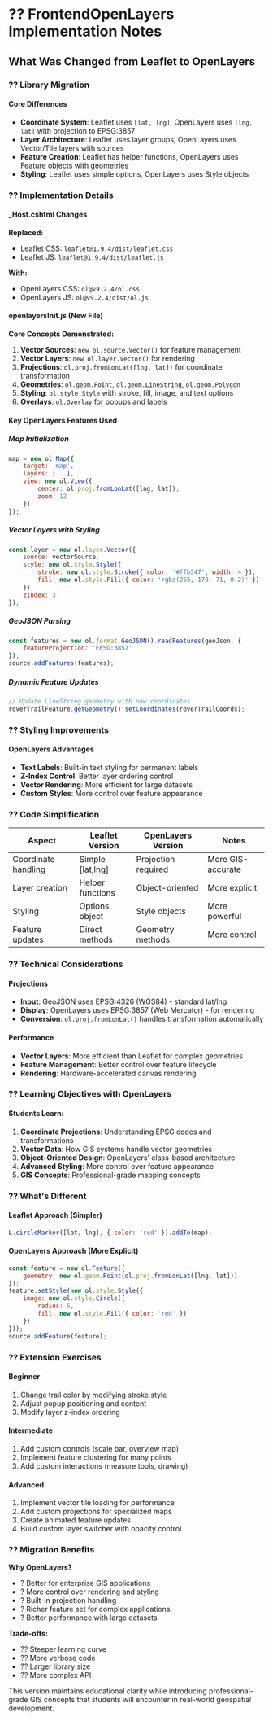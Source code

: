 # ?? FrontendOpenLayers Implementation Notes

## What Was Changed from Leaflet to OpenLayers

### ?? Library Migration

#### Core Differences
- **Coordinate System**: Leaflet uses `[lat, lng]`, OpenLayers uses `[lng, lat]` with projection to EPSG:3857
- **Layer Architecture**: Leaflet uses layer groups, OpenLayers uses Vector/Tile layers with sources
- **Feature Creation**: Leaflet has helper functions, OpenLayers uses Feature objects with geometries
- **Styling**: Leaflet uses simple options, OpenLayers uses Style objects

### ?? Implementation Details

#### _Host.cshtml Changes
**Replaced:**
- Leaflet CSS: `leaflet@1.9.4/dist/leaflet.css`
- Leaflet JS: `leaflet@1.9.4/dist/leaflet.js`

**With:**
- OpenLayers CSS: `ol@v9.2.4/ol.css`
- OpenLayers JS: `ol@v9.2.4/dist/ol.js`

#### openlayersInit.js (New File)
**Core Concepts Demonstrated:**
1. **Vector Sources**: `new ol.source.Vector()` for feature management
2. **Vector Layers**: `new ol.layer.Vector()` for rendering
3. **Projections**: `ol.proj.fromLonLat([lng, lat])` for coordinate transformation
4. **Geometries**: `ol.geom.Point`, `ol.geom.LineString`, `ol.geom.Polygon`
5. **Styling**: `ol.style.Style` with stroke, fill, image, and text options
6. **Overlays**: `ol.Overlay` for popups and labels

#### Key OpenLayers Features Used

##### Map Initialization
```javascript
map = new ol.Map({
    target: 'map',
    layers: [...],
    view: new ol.View({
        center: ol.proj.fromLonLat([lng, lat]),
        zoom: 12
    })
});
```

##### Vector Layers with Styling
```javascript
const layer = new ol.layer.Vector({
    source: vectorSource,
    style: new ol.style.Style({
        stroke: new ol.style.Stroke({ color: '#ffb347', width: 4 }),
        fill: new ol.style.Fill({ color: 'rgba(255, 179, 71, 0.2)' })
    }),
    zIndex: 3
});
```

##### GeoJSON Parsing
```javascript
const features = new ol.format.GeoJSON().readFeatures(geoJson, {
    featureProjection: 'EPSG:3857'
});
source.addFeatures(features);
```

##### Dynamic Feature Updates
```javascript
// Update LineString geometry with new coordinates
roverTrailFeature.getGeometry().setCoordinates(roverTrailCoords);
```

### ?? Styling Improvements

#### OpenLayers Advantages
- **Text Labels**: Built-in text styling for permanent labels
- **Z-Index Control**: Better layer ordering control
- **Vector Rendering**: More efficient for large datasets
- **Custom Styles**: More control over feature appearance

### ?? Code Simplification

| Aspect | Leaflet Version | OpenLayers Version | Notes |
|--------|----------------|-------------------|-------|
| Coordinate handling | Simple [lat,lng] | Projection required | More GIS-accurate |
| Layer creation | Helper functions | Object-oriented | More explicit |
| Styling | Options object | Style objects | More powerful |
| Feature updates | Direct methods | Geometry methods | More control |

### ?? Technical Considerations

#### Projections
- **Input**: GeoJSON uses EPSG:4326 (WGS84) - standard lat/lng
- **Display**: OpenLayers uses EPSG:3857 (Web Mercator) - for rendering
- **Conversion**: `ol.proj.fromLonLat()` handles transformation automatically

#### Performance
- **Vector Layers**: More efficient than Leaflet for complex geometries
- **Feature Management**: Better control over feature lifecycle
- **Rendering**: Hardware-accelerated canvas rendering

### ?? Learning Objectives with OpenLayers

#### Students Learn:
1. **Coordinate Projections**: Understanding EPSG codes and transformations
2. **Vector Data**: How GIS systems handle vector geometries
3. **Object-Oriented Design**: OpenLayers' class-based architecture
4. **Advanced Styling**: More control over feature appearance
5. **GIS Concepts**: Professional-grade mapping concepts

### ?? What's Different

#### Leaflet Approach (Simpler)
```javascript
L.circleMarker([lat, lng], { color: 'red' }).addTo(map);
```

#### OpenLayers Approach (More Explicit)
```javascript
const feature = new ol.Feature({
    geometry: new ol.geom.Point(ol.proj.fromLonLat([lng, lat]))
});
feature.setStyle(new ol.style.Style({
    image: new ol.style.Circle({
        radius: 6,
        fill: new ol.style.Fill({ color: 'red' })
    })
}));
source.addFeature(feature);
```

### ?? Extension Exercises

#### Beginner
1. Change trail color by modifying stroke style
2. Adjust popup positioning and content
3. Modify layer z-index ordering

#### Intermediate
1. Add custom controls (scale bar, overview map)
2. Implement feature clustering for many points
3. Add custom interactions (measure tools, drawing)

#### Advanced
1. Implement vector tile loading for performance
2. Add custom projections for specialized maps
3. Create animated feature updates
4. Build custom layer switcher with opacity control

### ?? Migration Benefits

**Why OpenLayers?**
- ? Better for enterprise GIS applications
- ? More control over rendering and styling
- ? Built-in projection handling
- ? Richer feature set for complex applications
- ? Better performance with large datasets

**Trade-offs:**
- ?? Steeper learning curve
- ?? More verbose code
- ?? Larger library size
- ?? More complex API

This version maintains educational clarity while introducing professional-grade GIS concepts that students will encounter in real-world geospatial development.